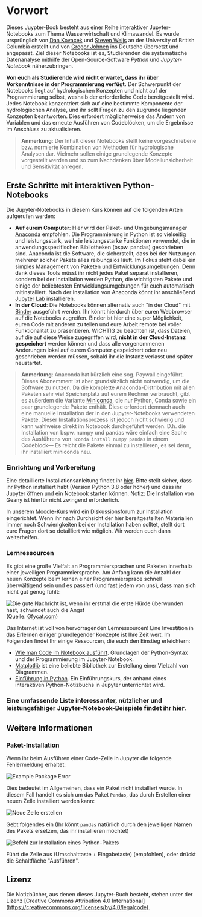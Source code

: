 # Vorwort

Dieses Juypter-Book besteht aus einer Reihe interaktiver Jupyter-Notebooks zum Thema Wasserwirtschaft und Klimawandel. Es wurde ursprünglich von [Dan Kovacek](https://civil.ubc.ca/faculty/dan-kovacek/) und [Steven Weijs](https://Civil.ubc.ca/faculty/steven-weijs/) an der University of British Columbia erstellt und von [Gregor Johnen](https://www.uni-due.de/wasserbau/mitarbeiter_johnen.php) ins Deutsche übersetzt und angepasst. Ziel dieser Notebooks ist es, Studierenden die systematische Datenanalyse mithilfe der Open-Source-Software *Python* und *Jupyter-Notebook* näherzubringen.

**Von euch als Studierende wird nicht erwartet, dass ihr über Vorkenntnisse in der Programmierung verfügt.** Der Schwerpunkt der Notebooks liegt auf hydrologischen Konzepten und nicht auf der Programmierung selbst, weshalb der erforderliche Code bereitgestellt wird. Jedes Notebook konzentriert sich auf eine bestimmte Komponente der hydrologischen Analyse, und ihr sollt Fragen zu den zugrunde liegenden Konzepten beantworten. Dies erfordert möglicherweise das Ändern von Variablen und das erneute Ausführen von Codeblöcken, um die Ergebnisse im Anschluss zu aktualisieren.

>**Anmerkung**: Der Inhalt dieser Notebooks stellt keine vorgeschriebene bzw. normierte Kombination von Methoden für hydrologische Analysen dar. Vielmehr sollen einige grundlegende Konzepte vorgestellt werden und so zum Nachdenken über Modellunsicherheit und Sensitivität anregen.

## Erste Schritte mit interaktiven Python-Notebooks

Die Jupyter-Notebooks in diesem Kurs können auf die folgenden Arten aufgerufen werden:

* **Auf eurem Computer**: Hier wird der Paket- und Umgebungsmanager [Anaconda](https://www.anaconda.com/) empfohlen. Die Programmierung in Python ist so vielseitig und leistungsstark, weil sie leistungsstarke Funktionen verwendet, die in anwendungsspezifischen Bibliotheken (bspw. pandas) geschrieben sind.  Anaconda ist die Software, die sicherstellt, dass bei der Nutzungen mehrerer solcher Pakete alles reibungslos läuft. Im Fokus steht dabei ein simples Management von Paketen und Entwicklungsumgebungen. Denn dank dieses Tools müsst ihr nicht jedes Paket separat installieren, sondern bei der Installation werden Python, die wichtigsten Pakete und einige der beliebtesten Entwicklungsumgebungen für euch automatisch mitinstalliert. Nach der Installation von Anaconda könnt ihr anschließend [Jupyter Lab](https://jupyter.org/) installieren.
* **In der Cloud**: Die Notebooks können alternativ auch "in der Cloud" mit [Binder](https://mybinder.org/) ausgeführt werden. Ihr könnt hierdurch über euren Webbrowser auf die Notebooks zugreifen. Binder ist hier eine super Möglichkeit, euren Code mit anderen zu teilen und eure Arbeit remote bei voller Funktionalität zu präsentieren. WICHTIG zu beachten ist, dass Dateien, auf die auf diese Weise zugegriffen wird, **nicht in der Cloud-Instanz gespeichert** werden können und dass alle vorgenommenen Änderungen lokal auf eurem Computer gespeichert oder neu geschrieben werden müssen, sobald ihr die Instanz verlasst und später neustartet.

>**Anmerkung**: Anaconda hat kürzlich eine sog. Paywall eingeführt. Dieses Abonemment ist aber grundsätzlich nicht notwendig, um die Software zu nutzen. Da die komplette Anaconda-Distribution mit allen Paketen sehr viel Speicherplatz auf eurem Rechner verbraucht, gibt es außerdem die Variante [Miniconda](https://docs.conda.io/projects/conda/en/latest/user-guide/install/windows.html), die nur Python, Conda sowie ein paar grundlegende Pakete enthält. Diese erfordert demnach auch eine manuelle Installation der in den Jupyter-Notebooks verwendeten Pakete.  Dieser Installationsprozess ist jedoch nicht schwierig und kann wahlweise direkt im Notebook durchgeführt werden. D.h. die Installation von bspw. numpy und pandas wäre einfach eine Sache des Ausführens von `!conda install numpy pandas` in einem Codeblock&mdash; Es reicht die Pakete einmal zu installieren, es sei denn, ihr installiert miniconda neu.

### Einrichtung und Vorbereitung

Eine detaillierte Installationsanleitung findet ihr [hier](https://nbviewer.org/github/ehmatthes/intro_programming/blob/master/notebooks/programming_environment.ipynb). Bitte stellt sicher, dass ihr Python installiert habt (Version Python 3.8 oder höher) und dass ihr Jupyter öffnen und ein Notebook  starten können. Notiz: Die Installation von Geany ist hierfür nicht zwingend erforderlich.

In unserem [Moodle-Kurs](https://moodle.uni-due.de/course/view.php?id=12978) wird ein Diskussionsforum zur Installation eingerichtet.  Wenn ihr nach Durchsicht der hier bereitgestellten Materialien immer noch Schwierigkeiten bei der Installation haben solltet, stellt dort eure Fragen dort so detailliert wie möglich. Wir werden euch dann weiterhelfen.

### Lernressourcen

Es gibt eine große Vielfalt an Programmiersprachen und Paketen innerhalb einer jeweiligen Programmiersprache. Am Anfang kann die Anzahl der neuen Konzepte beim lernen einer Programmiersprace schnell überwältigend sein und es passiert (und fast jedem von uns), dass man sich nicht gut genug fühlt:

![Die gute Nachricht ist, wenn ihr erstmal die erste Hürde überwunden hast, schwindet auch die Angst](img/wave_smash.gif)  
(Quelle: [Gfycat.com](https://gfycat.com/))

Das Internet ist voll von hervorragenden Lernressourcen! Eine Investition in das Erlernen einiger grundlegender Konzepte ist Ihre Zeit wert. Im Folgenden findet Ihr einige Ressourcen, die euch den Einstieg erleichtern:

* [Wie man Code im Notebook ausführt](https://nbviewer.org/github/jupyter/notebook/blob/main/docs/source/examples/Notebook/Running%20Code.ipynb). Grundlagen der Python-Syntax und der Programmierung im Jupyter-Notebook.
* [Matplotlib](http://nbviewer.ipython.org/github/jrjohansson/scientific-python-lectures/blob/master/Lecture-4-Matplotlib.ipynb) ist eine beliebte Bibliothek zur Erstellung einer Vielzahl von Diagrammen. 
* [Einführung in Python](https://nbviewer.org/github/ehmatthes/intro_programming/blob/master/notebooks/index.ipynb).  Ein Einführungskurs, der anhand eines interaktiven Python-Notizbuchs in Jupyter unterrichtet wird.

### Eine umfassende Liste interessanter, nützlicher und leistungsfähiger Jupyter-Notebook-Beispiele findet ihr [hier](https://github.com/jupyter/jupyter/wiki).

## Weitere Informationen

### Paket-Installation

Wenn ihr beim Ausführen einer Code-Zelle in Jupyter die folgende Fehlermeldung erhaltet:

![Example Package Error](img/package_error.png)

Dies bedeutet im Allgemeinen, dass ein Paket nicht installiert wurde.  In diesem Fall handelt es sich um das Paket `Pandas`, das durch Erstellen einer neuen Zelle installiert werden kann:

![Neue Zelle erstellen](img/new_cell.png)

Gebt folgendes ein (Ihr könnt `pandas` natürlich durch den jeweiligen Namen des Pakets ersetzen, das ihr installieren möchtet)

![Befehl zur Installation eines Python-Pakets](img/package_install.png)

Führt die Zelle aus (Umschalttaste + Eingabetaste) (empfohlen), oder drückt die Schaltfläche "Ausführen".

## Lizenz

Die Notizbücher, aus denen dieses Jupyter-Buch besteht, stehen unter der Lizenz [Creative Commons Attribution 4.0 International] (https://creativecommons.org/licenses/by/4.0/legalcode).